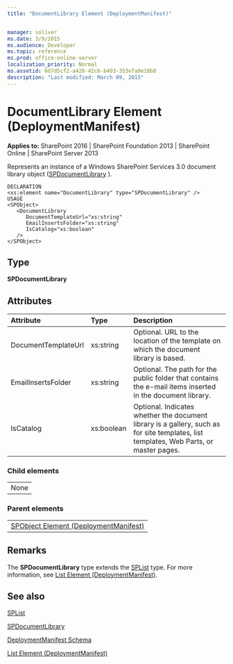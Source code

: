 ```yaml
---
title: "DocumentLibrary Element (DeploymentManifest)"


manager: soliver
ms.date: 3/9/2015
ms.audience: Developer
ms.topic: reference
ms.prod: office-online-server
localization_priority: Normal
ms.assetid: 6d7d5cf2-a428-42c6-b403-353efa9e18b8
description: "Last modified: March 09, 2015"
---
```


# DocumentLibrary Element (DeploymentManifest)

 
  
 **Applies to:** SharePoint 2016 | SharePoint Foundation 2013 | SharePoint Online | SharePoint Server 2013 
  
Represents an instance of a Windows SharePoint Services 3.0 document library object ([SPDocumentLibrary](https://msdn.microsoft.com/library/Microsoft.SharePoint.SPDocumentLibrary.aspx) ). 
  
```
DECLARATION
<xs:element name="DocumentLibrary" type="SPDocumentLibrary" />
USAGE
<SPObject>
   <DocumentLibrary
      DocumentTemplateUrl="xs:string"
      EmailInsertsFolder="xs:string"
      IsCatalog="xs:boolean"
   />
</SPObject>

```

## Type

 **SPDocumentLibrary**
  
## Attributes

|**Attribute**|**Type**|**Description**|
|:-----|:-----|:-----|
|DocumentTemplateUrl  <br/> |xs:string  <br/> |Optional. URL to the location of the template on which the document library is based.  <br/> |
|EmailInsertsFolder  <br/> |xs:string  <br/> |Optional. The path for the public folder that contains the e-mail items inserted in the document library.  <br/> |
|IsCatalog  <br/> |xs:boolean  <br/> |Optional. Indicates whether the document library is a gallery, such as for site templates, list templates, Web Parts, or master pages.  <br/> |
   
### Child elements

||
|:-----|
|None |
   
### Parent elements

||
|:-----|
|[SPObject Element (DeploymentManifest)](spobject-element-deploymentmanifest.md)
   
## Remarks

The **SPDocumentLibrary** type extends the [SPList](https://msdn.microsoft.com/library/Microsoft.SharePoint.SPList.aspx) type. For more information, see [List Element (DeploymentManifest)](list-element-deploymentmanifest.md).
  
## See also



[SPList](https://msdn.microsoft.com/library/Microsoft.SharePoint.SPList.aspx)
  
[SPDocumentLibrary](https://msdn.microsoft.com/library/Microsoft.SharePoint.SPDocumentLibrary.aspx)


[DeploymentManifest Schema](deploymentmanifest-schema.md)


[List Element (DeploymentManifest)](list-element-deploymentmanifest.md)

